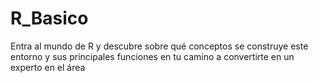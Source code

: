 # R_Basico
Entra al mundo de R y descubre sobre qué conceptos se construye este entorno y sus principales funciones en tu camino a convertirte en un experto en el área
